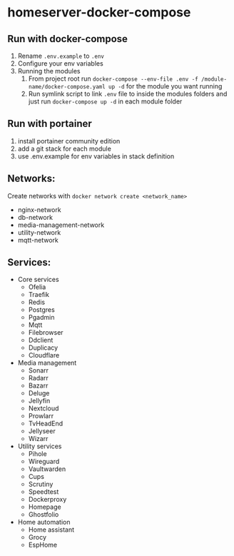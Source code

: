 # homeserver-docker-compose

## Run with docker-compose
1. Rename `.env.example` to `.env`
2. Configure your env variables
3. Running the modules
   1. From project root run `docker-compose --env-file .env -f /module-name/docker-compose.yaml up -d` for the module you want running
   2. Run symlink script to link `.env` file to inside the modules folders and just run `docker-compose up -d` in each module folder


## Run with portainer
1. install portainer community edition
2. add a git stack for each module
3. use .env.example for env variables in stack definition

## Networks:
Create networks with `docker network create <network_name>`
- nginx-network
- db-network
- media-management-network
- utility-network
- mqtt-network

## Services:

- Core services
  - Ofelia
  - Traefik
  - Redis
  - Postgres
  - Pgadmin
  - Mqtt
  - Filebrowser
  - Ddclient
  - Duplicacy
  - Cloudflare
- Media management
  - Sonarr
  - Radarr
  - Bazarr
  - Deluge
  - Jellyfin
  - Nextcloud
  - Prowlarr
  - TvHeadEnd
  - Jellyseer
  - Wizarr
- Utility services
  - Pihole
  - Wireguard
  - Vaultwarden
  - Cups
  - Scrutiny
  - Speedtest
  - Dockerproxy
  - Homepage
  - Ghostfolio
- Home automation
  - Home assistant
  - Grocy
  - EspHome
